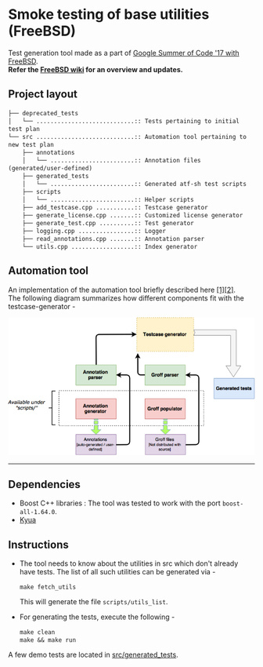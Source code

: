 # Smoke testing of base utilities (FreeBSD)

Test generation tool made as a part of [Google Summer of Code '17 with FreeBSD](https://summerofcode.withgoogle.com/projects/#6426676740227072).  
**Refer the [FreeBSD wiki](https://wiki.freebsd.org/SummerOfCode2017/SmokeTestingOfBaseUtilities) for an overview and updates.**

## Project layout
```
├── deprecated_tests
│   └── ............................:: Tests pertaining to initial test plan
└── src ............................:: Automation tool pertaining to new test plan
    ├── annotations
    │   └── ........................:: Annotation files (generated/user-defined)
    ├── generated_tests
    │   └── ........................:: Generated atf-sh test scripts
    ├── scripts
    │   └── ........................:: Helper scripts
    ├── add_testcase.cpp ...........:: Testcase generator
    ├── generate_license.cpp .......:: Customized license generator
    ├── generate_test.cpp ..........:: Test generator
    ├── logging.cpp ................:: Logger
    ├── read_annotations.cpp .......:: Annotation parser
    └── utils.cpp ..................:: Index generator
```

## Automation tool
An implementation of the automation tool briefly described here [[1]](https://lists.freebsd.org/pipermail/soc-status/2017-July/001079.html)[[2]](https://shivansh.github.io/assets/tmp/smoke_testing_mail.pdf).  
The following diagram summarizes how different components fit with the testcase-generator -  

![Automation-Tool](architecture.png)

- - -

## Dependencies
* Boost C++ libraries : The tool was tested to work with the port `boost-all-1.64.0`.
* [Kyua](https://github.com/jmmv/kyua/)

## Instructions
* The tool needs to know about the utilities in src which don't already have tests. The list of all such utilities can be generated via -  
  ```
  make fetch_utils
  ```
  This will generate the file `scripts/utils_list`.

* For generating the tests, execute the following -  
  ```
  make clean
  make && make run
  ```

A few demo tests are located in [src/generated_tests](src/generated_tests).
